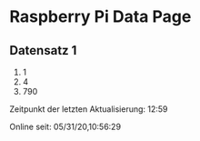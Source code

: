 
# Raspberry Pi Data Page
## Datensatz 1
1. 1
2. 4
3. 790

Zeitpunkt der letzten Aktualisierung: 12:59

Online seit: 05/31/20,10:56:29
    